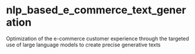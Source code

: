 # nlp_based_e_commerce_text_generation
Optimization of the e-commerce customer experience through the targeted use of large language models to create precise generative texts
